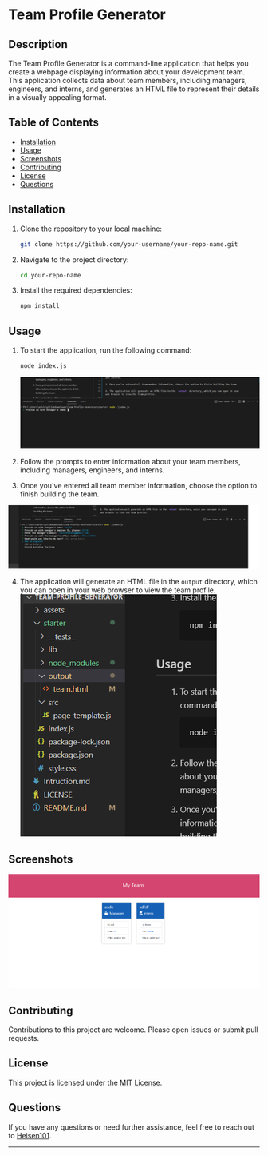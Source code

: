 # Team Profile Generator

## Description

The Team Profile Generator is a command-line application that helps you create a webpage displaying information about your development team. This application collects data about team members, including managers, engineers, and interns, and generates an HTML file to represent their details in a visually appealing format.

## Table of Contents

- [Installation](#installation)
- [Usage](#usage)
- [Screenshots](#screenshots)
- [Contributing](#contributing)
- [License](#license)
- [Questions](#questions)

## Installation

1. Clone the repository to your local machine:

   ```bash
   git clone https://github.com/your-username/your-repo-name.git
   ```

2. Navigate to the project directory:

   ```bash
   cd your-repo-name
   ```

3. Install the required dependencies:

   ```bash
   npm install
   ```

## Usage

1. To start the application, run the following command:

   ```bash
   node index.js
   ```

   ![Screenshot](./assets/second.png)

2. Follow the prompts to enter information about your team members, including managers, engineers, and interns.

3. Once you've entered all team member information, choose the option to finish building the team.

![Screenshot](./assets/third.png)

4. The application will generate an HTML file in the `output` directory, which you can open in your web browser to view the team profile.
   ![Screenshot](./assets/fifth.png)

## Screenshots

![Screenshot](./assets/first.png)

## Contributing

Contributions to this project are welcome. Please open issues or submit pull requests.

## License

This project is licensed under the [MIT License](LICENSE).

## Questions

If you have any questions or need further assistance, feel free to reach out to [Heisen101](https://github.com/Heisen101/Team-Profile-Generator).

---
